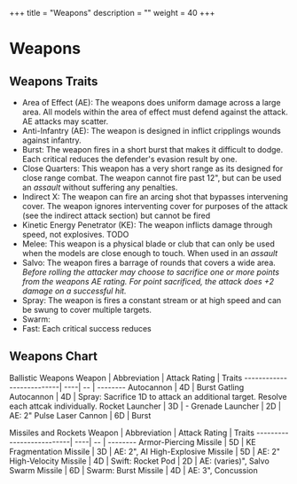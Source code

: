 +++
title = "Weapons"
description = ""
weight = 40
+++

# Weapons

## Weapons Traits
* Area of Effect (AE): The weapons does uniform damage across a large area. All models within the area of effect must defend against the attack. AE attacks may scatter.
* Anti-Infantry (AE): The weapon is designed in inflict cripplings wounds against infantry.  
* Burst: The weapon fires in a short burst that makes it difficult to dodge. Each critical reduces the defender's evasion result by one.
* Close Quarters: This weapon has a very short range as its designed for close range combat. The weapon cannot fire past 12", but can be used an _assault_ without suffering any penalties.
* Indirect X: The weapon can fire an arcing shot that bypasses intervening cover. The weapon ignores interventing cover for purposes of the attack (see the indirect attack section) but cannot be fired 
* Kinetic Energy Penetrator (KE): The weapon inflicts damage through speed, not explosives. TODO
* Melee: This weapon is a physical blade or club that can only be used when the models are close enough to touch. When used in an _assault_ 
* Salvo: The weapon fires a barrage of rounds that covers a wide area.  _Before rolling the attacker may choose to sacrifice one or more points from the weapons AE rating. For point sacrificed, the attack does +2 damage on a successful hit._
* Spray: The weapon is fires a constant stream or at high speed and can be swung to cover multiple targets.
* Swarm:
* Fast: Each critical success reduces 


## Weapons Chart
Ballistic Weapons
Weapon                    | Abbreviation | Attack Rating | Traits 
--------------------------| ----| -- | --------
Autocannon                | 4D | Burst
Gatling Autocannon        | 4D | Spray: Sacrifice 1D to attack an additional target. Resolve each attcak individually.
Rocket Launcher           | 3D | -
Grenade Launcher          | 2D | AE: 2" 
Pulse Laser Cannon        | 6D | Burst

Missiles and Rockets
Weapon                    | Abbreviation | Attack Rating | Traits 
--------------------------| ----| -- | --------
Armor-Piercing Missile    | 5D | KE 
Fragmentation Missile     | 3D | AE: 2", AI
High-Explosive Missile    | 5D | AE: 2"
High-Velocity Missile     | 4D | Swift: 
Rocket Pod                | 2D | AE: (varies)", Salvo
Swarm Missile             | 6D | Swarm: 
Burst Missile             | 4D | AE: 3", Concussion
